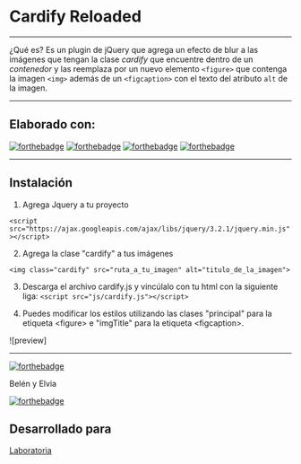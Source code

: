# Cardify Reloaded
***

¿Qué es? Es un plugin de jQuery que agrega un efecto de blur a las imágenes que tengan la clase _cardify_  que encuentre dentro de un _contenedor_ y las reemplaza por un nuevo
elemento `<figure>` que contenga la imagen `<img>` además de un `<figcaption>`
con el texto del atributo `alt` de la imagen.

***
## Elaborado con:
[![forthebadge](https://forthebadge.com/images/badges/uses-html.svg)](https://forthebadge.com)
[![forthebadge](https://forthebadge.com/images/badges/uses-css.svg)](https://forthebadge.com)
[![forthebadge](https://forthebadge.com/images/badges/uses-js.svg)](https://forthebadge.com)
[![forthebadge](https://forthebadge.com/images/badges/uses-git.svg)](https://forthebadge.com)

***

## Instalación
1. Agrega Jquery a tu proyecto

`<script src="https://ajax.googleapis.com/ajax/libs/jquery/3.2.1/jquery.min.js"></script>`


2. Agrega la clase "cardify" a tus imágenes

`<img class="cardify" src="ruta_a_tu_imagen" alt="titulo_de_la_imagen">`

3. Descarga el archivo cardify.js y vincúlalo con tu html con la siguiente liga:
`<script src="js/cardify.js"></script>`


4. Puedes modificar los estilos utilizando las clases "principal" para la etiqueta &lt;figure&gt; e "imgTitle" para la etiqueta &lt;figcaption&gt;.

![preview]

***
[![forthebadge](https://forthebadge.com/images/badges/built-by-developers.svg)](https://forthebadge.com)


Belén y Elvia

[![forthebadge](https://forthebadge.com/images/badges/winter-is-coming.svg)](https://forthebadge.com)

## Desarrollado para 
[Laboratoria](http://laboratoria.la)


